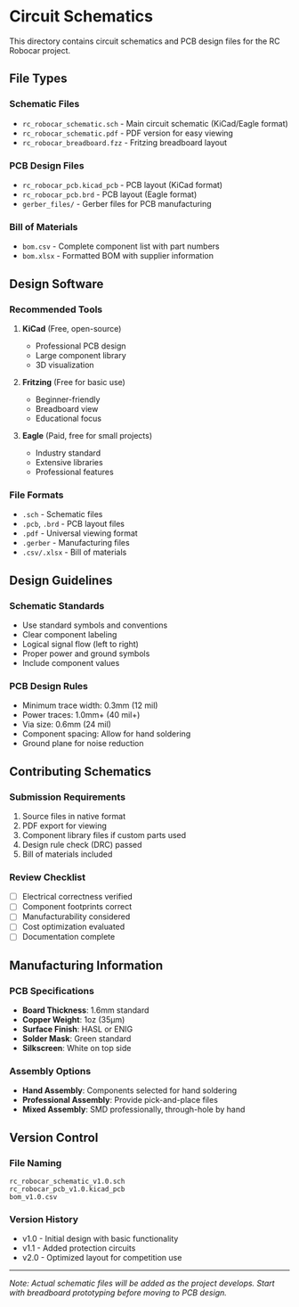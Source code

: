 # Circuit Schematics

This directory contains circuit schematics and PCB design files for the RC Robocar project.

## File Types

### Schematic Files
- `rc_robocar_schematic.sch` - Main circuit schematic (KiCad/Eagle format)
- `rc_robocar_schematic.pdf` - PDF version for easy viewing
- `rc_robocar_breadboard.fzz` - Fritzing breadboard layout

### PCB Design Files
- `rc_robocar_pcb.kicad_pcb` - PCB layout (KiCad format)
- `rc_robocar_pcb.brd` - PCB layout (Eagle format)
- `gerber_files/` - Gerber files for PCB manufacturing

### Bill of Materials
- `bom.csv` - Complete component list with part numbers
- `bom.xlsx` - Formatted BOM with supplier information

## Design Software

### Recommended Tools
1. **KiCad** (Free, open-source)
   - Professional PCB design
   - Large component library
   - 3D visualization

2. **Fritzing** (Free for basic use)
   - Beginner-friendly
   - Breadboard view
   - Educational focus

3. **Eagle** (Paid, free for small projects)
   - Industry standard
   - Extensive libraries
   - Professional features

### File Formats
- `.sch` - Schematic files
- `.pcb`, `.brd` - PCB layout files
- `.pdf` - Universal viewing format
- `.gerber` - Manufacturing files
- `.csv/.xlsx` - Bill of materials

## Design Guidelines

### Schematic Standards
- Use standard symbols and conventions
- Clear component labeling
- Logical signal flow (left to right)
- Proper power and ground symbols
- Include component values

### PCB Design Rules
- Minimum trace width: 0.3mm (12 mil)
- Power traces: 1.0mm+ (40 mil+)
- Via size: 0.6mm (24 mil)
- Component spacing: Allow for hand soldering
- Ground plane for noise reduction

## Contributing Schematics

### Submission Requirements
1. Source files in native format
2. PDF export for viewing
3. Component library files if custom parts used
4. Design rule check (DRC) passed
5. Bill of materials included

### Review Checklist
- [ ] Electrical correctness verified
- [ ] Component footprints correct
- [ ] Manufacturability considered
- [ ] Cost optimization evaluated
- [ ] Documentation complete

## Manufacturing Information

### PCB Specifications
- **Board Thickness**: 1.6mm standard
- **Copper Weight**: 1oz (35μm)
- **Surface Finish**: HASL or ENIG
- **Solder Mask**: Green standard
- **Silkscreen**: White on top side

### Assembly Options
- **Hand Assembly**: Components selected for hand soldering
- **Professional Assembly**: Provide pick-and-place files
- **Mixed Assembly**: SMD professionally, through-hole by hand

## Version Control

### File Naming
```
rc_robocar_schematic_v1.0.sch
rc_robocar_pcb_v1.0.kicad_pcb
bom_v1.0.csv
```

### Version History
- v1.0 - Initial design with basic functionality
- v1.1 - Added protection circuits
- v2.0 - Optimized layout for competition use

---

*Note: Actual schematic files will be added as the project develops. Start with breadboard prototyping before moving to PCB design.*